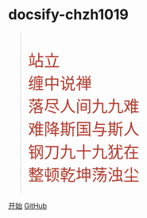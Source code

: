 # docsify-chzh1019

> <br/>
>
> <font color='#B13B2E' size=6>站立</font><br/><font color='#B13B2E' size=6>缠中说禅</font><br/><font color='#B13B2E' size=6>落尽人间九九难</font><br/><font color='#B13B2E' size=6>难降斯国与斯人</font><br/><font color='#B13B2E' size=6>钢刀九十九犹在</font><br/><font color='#B13B2E' size=6>整顿乾坤荡浊尘</font><br/><br/>

[开始](introduction)
[GitHub](https://github.com/chzh1019/chzh1019.github.io)
